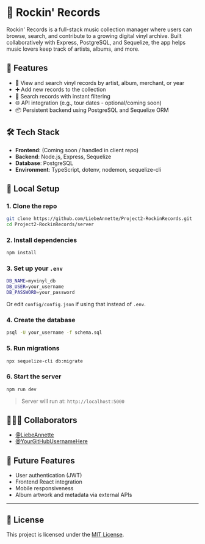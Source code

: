 # 🎸 Rockin' Records
<!-- README IN PROGRESS - MINA -->
Rockin' Records is a full-stack music collection manager where users can browse, search, and contribute to a growing digital vinyl archive. Built collaboratively with Express, PostgreSQL, and Sequelize, the app helps music lovers keep track of artists, albums, and more.

## 🚀 Features

- 🧠 View and search vinyl records by artist, album, merchant, or year
- ➕ Add new records to the collection
- 🔎 Search records with instant filtering
- 🌐 API integration (e.g., tour dates - optional/coming soon)
- 📦 Persistent backend using PostgreSQL and Sequelize ORM

## 🛠️ Tech Stack

- **Frontend**: (Coming soon / handled in client repo)
- **Backend**: Node.js, Express, Sequelize
- **Database**: PostgreSQL
- **Environment**: TypeScript, dotenv, nodemon, sequelize-cli


## 🧪 Local Setup

### 1. Clone the repo

```bash
git clone https://github.com/LiebeAnnette/Project2-RockinRecords.git
cd Project2-RockinRecords/server
```

### 2. Install dependencies

```bash
npm install
```

### 3. Set up your `.env`

```bash
DB_NAME=myvinyl_db
DB_USER=your_username
DB_PASSWORD=your_password
```

Or edit `config/config.json` if using that instead of `.env`.

### 4. Create the database

```bash
psql -U your_username -f schema.sql
```

### 5. Run migrations

```bash
npx sequelize-cli db:migrate
```

### 6. Start the server

```bash
npm run dev
```

> Server will run at: `http://localhost:5000`

## 🧑‍🤝‍🧑 Collaborators

- [@LiebeAnnette](https://github.com/LiebeAnnette)
- [@YourGitHubUsernameHere](#) <!-- Add yourself here or list teammates -->

## 📌 Future Features

- User authentication (JWT)
- Frontend React integration
- Mobile responsiveness
- Album artwork and metadata via external APIs

---

## 📄 License

This project is licensed under the [MIT License](LICENSE).

